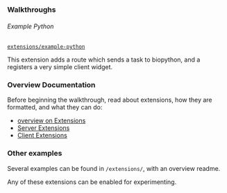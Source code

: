 ### Walkthroughs

###### Example Python

[`extensions/example-python`](../../extensions/example-python/walkthrough.md)

This extension adds a route which sends a task to biopython, and a registers a very simple client widget.

### Overview Documentation

Before beginning the walkthrough, read about extensions, how they are formatted, and what they can do:

- [overview on Extensions](./README.md)
- [Server Extensions](./ServerExtensions.md)
- [Client Extensions](./ClientExtensions.md)

### Other examples

Several examples can be found in `/extensions/`, with an overview readme.

Any of these extensions can be enabled for experimenting.
